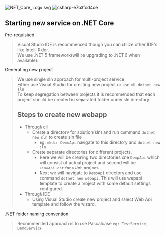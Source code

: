 ![NET_Core_Logo svg](https://user-images.githubusercontent.com/20155657/131152498-70880e11-80b3-45ab-98a3-60f266f0127f.png)
![csharp-e7b8fcd4ce](https://user-images.githubusercontent.com/20155657/131152478-de89a88c-6240-4d20-8bae-06a527573c24.png)

## Starting new service on .NET Core

Pre-requisited
> Visual Studio IDE is recommended though you can utilize other IDE's like Intelij Rider.<br/>
  We use .NET 5 framework(will be upgrading to .NET 6 when available).
 
Generating new project
> We use single sln approach for multi-project service<br/>
 Either use Visual Studio for creating new project or use cli: ``dotnet new sln``<br/>
 To keep segregation between projects it is recommended that each project should be created in separated folder under sln directory.
> ## Steps to create new webapp
> * Through cli
>   * Create a directory for solution(sln) and run command ``dotnet new sln`` to create sln file.
>     * eg: ``mkdir DemoApi`` navigate to this directory and ``dotnet new sln``
>   * Create separate directories for different projects.
>     * Here we will be creating two directories one ``DempApi`` which will consist of actual project and second will be ``DemoApiTest`` for xUnit project.
>     * Next we will navigate to ``DemoApi`` directory and use command ``dotnet new webapi``. This will use wepapi template to create a project with some default settings configured.
> * Through IDE
>   * Using Visual Studio create new project and select Web Api template and follow the wizard.
    
 
.NET folder naming convention
> Recommended approach is to use Pascalcase ``eg: TestService, DemoService``  
